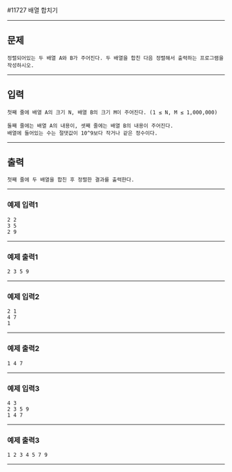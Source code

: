 #11727 배열 합치기

------------
## 문제

```
정렬되어있는 두 배열 A와 B가 주어진다. 두 배열을 합친 다음 정렬해서 출력하는 프로그램을 작성하시오.
```
------------
## 입력
```
첫째 줄에 배열 A의 크기 N, 배열 B의 크기 M이 주어진다. (1 ≤ N, M ≤ 1,000,000)

둘째 줄에는 배열 A의 내용이, 셋째 줄에는 배열 B의 내용이 주어진다. 
배열에 들어있는 수는 절댓값이 10^9보다 작거나 같은 정수이다.
```
------------
## 출력
```
첫째 줄에 두 배열을 합친 후 정렬한 결과를 출력한다.
```
----------
### 예제 입력1

```
2 2
3 5
2 9
```
-------
### 예제 출력1
```
2 3 5 9
```
-----
### 예제 입력2

```
2 1
4 7
1
```
-------
### 예제 출력2
```
1 4 7
```
-----
### 예제 입력3
```
4 3
2 3 5 9
1 4 7
```
-------
### 예제 출력3
```
1 2 3 4 5 7 9
```
-----